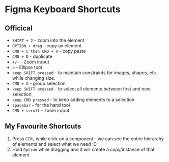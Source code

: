 # Figma Keyboard Shortcuts

## Officical
- `SHIFT + 2` - zoom into the element
- `OPTION + drag` - copy an element
- `CMD + C then CMD + V` - copy paste
- `CMD + D` - duplicate
- `+/-` - Zoom in/out 
- `o` - Ellipse tool
- `keep SHIFT pressed` - to maintain constraints for images, shapes, etc. while changing size.
- `CMD + G` - group selection
- `keep SHIFT pressed` - to select all elements between first and next selection
- `keep CMD pressed` - to keep adding elements to a selection
- `spacebar` - for the hand tool
- `CMD + scroll` - zoom in/out


## My Favourite Shortcuts
1. Press `CTRL` while click on a component - we can see the entire hierarchy of elements and select what we need :D
1. Hold `Option` while dragging and it will create a copy/instance of that element
